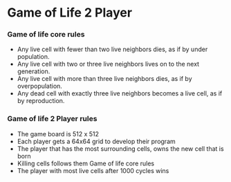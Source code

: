 # Game of Life 2 Player

### Game of life core rules
- Any live cell with fewer than two live neighbors dies, as if by under population.
- Any live cell with two or three live neighbors lives on to the next generation.
- Any live cell with more than three live neighbors dies, as if by overpopulation.
- Any dead cell with exactly three live neighbors becomes a live cell, as if by reproduction.

### Game of life 2 Player rules
- The game board is 512 x 512
- Each player gets a 64x64 grid to develop their program 
- The player that has the most surrounding cells, owns the new cell that is born
- Killing cells follows them Game of life core rules
- The player with most live cells after 1000 cycles wins
